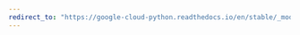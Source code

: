 ```yaml
---
redirect_to: "https://google-cloud-python.readthedocs.io/en/stable/_modules/google/cloud/videointelligence_v1beta1.html"
---
```

